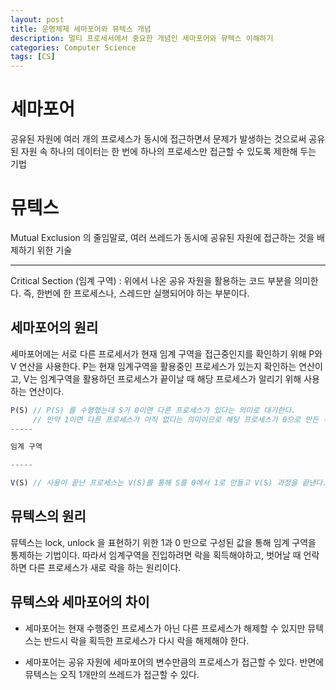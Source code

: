 ```yaml
---
layout: post
title: 운영체제 세마포어와 뮤텍스 개념
description: 멀티 프로세서에서 중요한 개념인 세마포어와 뮤텍스 이해하기
categories: Computer Science
tags: [CS]
---
```


# 세마포어

공유된 자원에 여러 개의 프로세스가 동시에 접근하면서 문제가 발생하는 것으로써 공유된 자원 속 하나의 데이터는 한 번에 하나의 프로세스만 접근할 수 있도록 제한해 두는 기법

# 뮤텍스

Mutual Exclusion 의 줄임말로, 여러 쓰레드가 동시에 공유된 자원에 접근하는 것을 배제하기 위한 기술

---

Critical Section (임계 구역) : 위에서 나온 공유 자원을 활용하는 코드 부분을 의미한다. 즉, 한번에 한 프로세스나, 스레드만 실행되어야 하는 부분이다.

## 세마포어의 원리

세마포어에는 서로 다른 프로세서가 현재 임계 구역을 접근중인지를 확인하기 위해 P와 V 연산을 사용한다.
P는 현재 임계구역을 활용중인 프로세스가 있는지 확인하는 연산이고, V는 임계구역을 활용하던 프로세스가 끝이날 때 해당 프로세스가 알리기 위해 사용하는 연산이다.

```js
P(S) // P(S) 를 수행했는데 S가 0이면 다른 프로세스가 있다는 의미로 대기한다.
     // 만약 1이면 다른 프로세스가 아직 없다는 의미이므로 해당 프로세스가 0으로 만든 뒤, 진입한다.
-----

임계 구역

-----

V(S) // 사용이 끝난 프로세스는 V(S)를 통해 S를 0에서 1로 만들고 V(S) 과정을 끝낸다.
```

## 뮤텍스의 원리

뮤텍스는 lock, unlock 을 표현하기 위한 1과 0 만으로 구성된 값을 통해 임계 구역을 통제하는 기법이다. 따라서 임계구역을 진입하려면 락을 획득해야하고, 벗어날 때 언락하면 다른 프로세스가 새로 락을 하는 원리이다.

## 뮤텍스와 세마포어의 차이

-   세마포어는 현재 수행중인 프로세스가 아닌 다른 프로세스가 해제할 수 있지만
    뮤텍스는 반드시 락을 획득한 프로세스가 다시 락을 해제해야 한다.

-   세마포어는 공유 자원에 세마포어의 변수만큼의 프로세스가 접근할 수 있다. 반면에 뮤텍스는 오직 1개만의 쓰레드가 접근할 수 있다.
